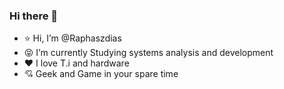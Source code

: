 ### Hi there 👋
- :star:  Hi, I’m @Raphaszdias 
- :stuck_out_tongue_closed_eyes: I’m currently Studying systems analysis and development
- :hearts:  I love T.i and hardware 
- :cupid:  Geek and Game in your spare time
<!--
**Raphaszdias/Raphaszdias** is a ✨ _special_ ✨ repository because its `README.md` (this file) appears on your GitHub profile.

Here are some ideas to get you started:

